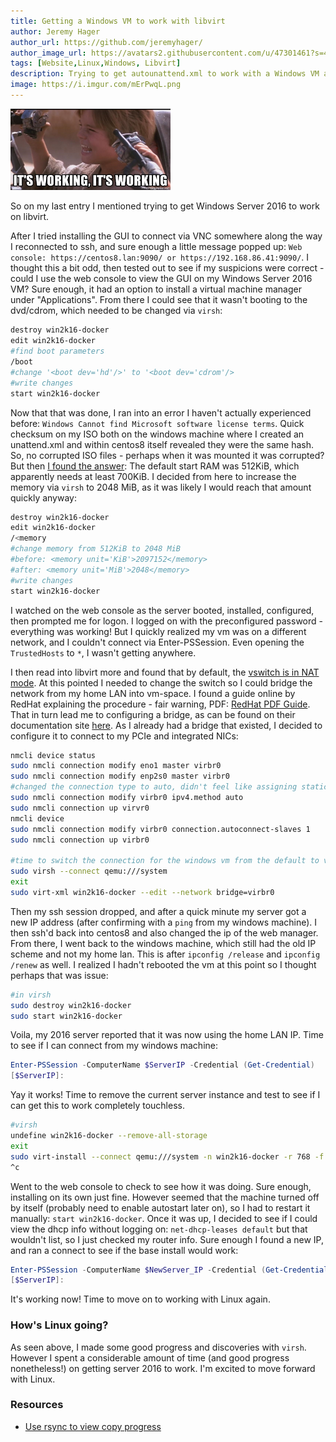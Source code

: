 ```yaml
---
title: Getting a Windows VM to work with libvirt
author: Jeremy Hager
author_url: https://github.com/jeremyhager/
author_image_url: https://avatars2.githubusercontent.com/u/47301461?s=460&u=05e044dcce4be18b670f9e2c9bda99c511cd4009&v=4
tags: [Website,Linux,Windows, Libvirt]
description: Trying to get autounattend.xml to work with a Windows VM and testing out libvirt in general
image: https://i.imgur.com/mErPwqL.png
---
```


<img src="/img/its-working-its-working.jpg" width="256"/>

So on my last entry I mentioned trying to get Windows Server 2016 to work on libvirt.
<!--truncate-->
After I tried installing the GUI to connect via VNC somewhere along the way I reconnected to ssh, and sure enough a little message popped up: `Web console: https://centos8.lan:9090/ or https://192.168.86.41:9090/`. I thought this a bit odd, then tested out to see if my suspicions were correct - could I use the web console to view the GUI on my Windows Server 2016 VM? Sure enough, it had an option to install a virtual machine manager under "Applications". From there I could see that it wasn't booting to the dvd/cdrom, which needed to be changed via `virsh`: 
```bash
destroy win2k16-docker
edit win2k16-docker
#find boot parameters
/boot
#change '<boot dev='hd'/>' to '<boot dev='cdrom'/>
#write changes
start win2k16-docker
```
Now that that was done, I ran into an error I haven't actually experienced before: `Windows Cannot find Microsoft software license terms`. Quick checksum on my ISO both on the windows machine where I created an unattend.xml and within centos8 itself revealed they were the same hash. So, no corrupted ISO files - perhaps when it was mounted it was corrupted? But then [I found the answer](https://techcommunity.microsoft.com/t5/windows-server-for-it-pro/windows-cannot-find-microsoft-software-license-terms-during/m-p/167986/highlight/true#M530): The default start RAM was 512KiB, which apparently needs at least 700KiB. I decided from here to increase the memory via `virsh` to 2048 MiB, as it was likely I would reach that amount quickly anyway:

```bash
destroy win2k16-docker
edit win2k16-docker
/<memory
#change memory from 512KiB to 2048 MiB
#before: <memory unit='KiB'>2097152</memory>
#after: <memory unit='MiB'>2048</memory>
#write changes
start win2k16-docker
```
I watched on the web console as the server booted, installed, configured, then prompted me for logon. I logged on with the preconfigured password - everything was working! But I quickly realized my vm was on a different network, and I couldn't connect via Enter-PSSession. Even opening the `TrustedHosts` to `*`, I wasn't getting anywhere.

I then read into libvirt more and found that by default, the [vswitch is in NAT mode](https://wiki.libvirt.org/page/VirtualNetworking#Network_Address_Translation_.28NAT.29). At this pointed I needed to change the switch so I could bridge the network from my home LAN into vm-space. I found a guide online by RedHat explaining the procedure - fair warning, PDF: [RedHat PDF Guide](https://access.redhat.com/documentation/en-us/red_hat_enterprise_linux/8/pdf/configuring_and_managing_virtualization/Red_Hat_Enterprise_Linux-8-Configuring_and_managing_virtualization-en-US.pdf#page=168&zoom=100,70,-820). That in turn lead me to configuring a bridge, as can be found on their documentation site [here](https://access.redhat.com/documentation/en-us/red_hat_enterprise_linux/8/html/configuring_and_managing_networking/configuring-a-network-bridge_configuring-and-managing-networking#configuring-a-network-bridge-using-nmcli-commands_configuring-a-network-bridge). As I already had a bridge that existed, I decided to configure it to connect to my PCIe and integrated NICs:

```bash
nmcli device status
sudo nmcli connection modify eno1 master virbr0
sudo nmcli connection modify enp2s0 master virbr0
#changed the connection type to auto, didn't feel like assigning static just yet
sudo nmcli connection modify virbr0 ipv4.method auto
sudo nmcli connection up virvr0
nmcli device
sudo nmcli connection modify virbr0 connection.autoconnect-slaves 1
sudo nmcli connection up virbr0

#time to switch the connection for the windows vm from the default to virbr0
sudo virsh --connect qemu:///system
exit
sudo virt-xml win2k16-docker --edit --network bridge=virbr0
```
Then my ssh session dropped, and after a quick minute my server got a new IP address (after confirming with a `ping` from my windows machine). I then ssh'd back into centos8 and 
also changed the ip of the web manager. From there, I went back to the windows machine, which still had the old IP scheme and not my home lan. This is after `ipconfig /release` and `ipconfig /renew` as well. I realized I hadn't rebooted the vm at this point so I thought perhaps that was issue:
```bash
#in virsh
sudo destroy win2k16-docker
sudo start win2k16-docker
```
Voila, my 2016 server reported that it was now using the home LAN IP. Time to see if I can connect from my windows machine:
```PowerShell
Enter-PSSession -ComputerName $ServerIP -Credential (Get-Credential)
[$ServerIP]:
```
Yay it works! Time to remove the current server instance and test to see if I can get this to work completely touchless.

```bash
#virsh
undefine win2k16-docker --remove-all-storage
exit
sudo virt-install --connect qemu:///system -n win2k16-docker -r 768 -f /home/imgs/win2k16-docker.img -s 32 -c /home/isos/win2k16-unattend.iso --os-type win2k16 --boot cdrom --network=bridge=virbr0 --accelerate --hvm --vnc
^c
```
Went to the web console to check to see how it was doing. Sure enough, installing on its own just fine. However seemed that the machine  turned off by itself (probably need to enable autostart later on), so I had to restart it manually: `start win2k16-docker`. Once it was up, I decided to see if I could view the dhcp info without logging on: `net-dhcp-leases default` but that wouldn't list, so I just checked my router info. Sure enough I found a new IP, and ran a connect to see if the base install would work:

```PowerShell
Enter-PSSession -ComputerName $NewServer_IP -Credential (Get-Credential)
[$ServerIP]:
```

It's working now! Time to move on to working with Linux again.

### How's Linux going?
As seen above, I made some good progress and discoveries with `virsh`. However I spent a considerable amount of time (and good progress nonetheless!) on getting server 2016 to work. I'm excited to move forward with Linux.

### Resources
* [Use rsync to view copy progress](https://unix.stackexchange.com/a/65222)